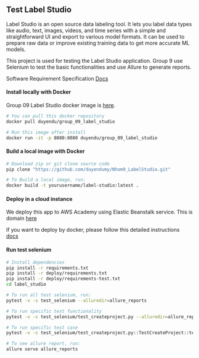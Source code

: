 ## Test Label Studio

Label Studio is an open source data labeling tool. It lets you label data types like audio, text, images, videos, and time series with a simple and straightforward UI and export to various model formats. It can be used to prepare raw data or improve existing training data to get more accurate ML models.

This project is used for testing the Label Studio application. Group 9 use Selenium to test the basic functionalities and use Allure to generate reports.

Software Requirement Specification [Docs](https://docs.google.com/document/d/1wH-JTws-e2QWNwUOfaP1agbtjZV4rkDm1Rp0unthgeo/edit?usp=sharing)

#### Install locally with Docker

Group 09 Label Studio docker image is [here](https://hub.docker.com/repository/docker/duyendu/group_09_label_studio).

```bash
# You can pull this docker repository
docker pull duyendu/group_09_label_studio

# Run this image after install
docker run -it -p 8080:8080 duyendu/group_09_label_studio
```

#### Build a local image with Docker

```bash
# Download zip or git clone source code
pip clone "https://github.com/duyendumy/Nhom9_LabelStudio.git"

# To Build a local image, run:
docker build -t yourusername/label-studio:latest .
```

#### Deploy in a cloud instance

We deploy this app to AWS Academy using Elastic Beanstalk service.
This is domain [here](http://testlabelstudio.us-east-1.elasticbeanstalk.com/)

If you want to deploy by docker, please follow this detailed instructions [docs](https://docs.google.com/document/d/1fw_0v-iWkRd5rYkOMR-NFacxEHoJWz-W/edit?usp=sharing&ouid=100172530492298207195&rtpof=true&sd=true)

#### Run test selenium

```bash
# Install dependencies
pip install -r requirements.txt
pip install -r deploy/requirements.txt
pip install -r deploy/requirements-test.txt
cd label_studio

# To run all test selenium, run:
pytest -v -s test_selenium --alluredir=allure_reports

# To run specific test functionality
pytest -v -s test_selenium/test_createproject.py --alluredir=allure_reports

# To run specific test case
pytest -v -s test_selenium/test_createproject.py::TestCreateProject::test_create_valid_project --alluredir=allure_reports

# To see allure report, run:
allure serve allure_reports
```
